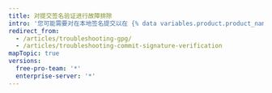 ```yaml
---
title: 对提交签名验证进行故障排除
intro: '您可能需要对在本地签名提交以在 {% data variables.product.product_name %} 上进行验证时引起的意外问题进行故障排除。'
redirect_from:
  - /articles/troubleshooting-gpg/
  - /articles/troubleshooting-commit-signature-verification
mapTopic: true
versions:
  free-pro-team: '*'
  enterprise-server: '*'
---
```


